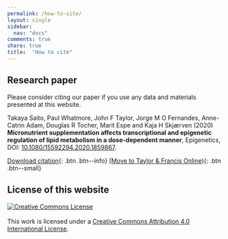 ```yaml
---
permalink: /how-to-site/
layout: single
sidebar:
  nav: "docs"
comments: true
share: true
title:  "How to cite"
---
```


## Research paper

Please consider citing our paper if you use any data and materials presented at this website.

<p class="notice--info">
Takaya Saito, Paul Whatmore, John F Taylor, Jorge M O Fernandes, Anne-Catrin Adam,
Douglas R Tocher, Marit Espe and Kaja H Skjærven (2020)
<br />
<strong>Micronutrient supplementation affects transcriptional and epigenetic regulation of lipid metabolism in a dose-dependent manner</strong>, Epigenetics,
<br />
DOI: <a href="https://doi.org/10.1080/15592294.2020.1859867">10.1080/15592294.2020.1859867</a>.
</p>


[Download citation](https://www.tandfonline.com/action/showCitFormats?doi=10.1080%2F15592294.2020.1859867){: .btn .btn--info} [(Move to Taylor & Francis Online)](https://www.tandfonline.com/action/showCitFormats?doi=10.1080%2F15592294.2020.1859867){: .btn .btn--small}

## License of this website
<p class="notice--info">
<a rel="license" href="http://creativecommons.org/licenses/by/4.0/"><img alt="Creative Commons License" style="border-width:0" src="https://i.creativecommons.org/l/by/4.0/88x31.png" /></a><br /><br />This work is licensed under a <a rel="license" href="http://creativecommons.org/licenses/by/4.0/">Creative Commons Attribution 4.0 International License</a>.
</p>
